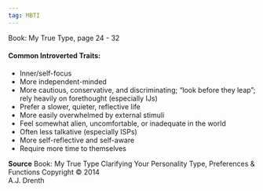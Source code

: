 ```yaml
---
tag: MBTI
---
```


Book: My True Type, page 24 - 32

#### Common Introverted Traits:
- Inner/self-focus
- More independent-minded
- More cautious, conservative, and discriminating; “look before they leap”; rely heavily on forethought (especially IJs)
- Prefer a slower, quieter, reflective life
- More easily overwhelmed by external stimuli
- Feel somewhat alien, uncomfortable, or inadequate in the world
- Often less talkative (especially ISPs)
- More self-reflective and self-aware
- Require more time to themselves

**Source**
Book: My True Type
Clarifying Your Personality Type, Preferences & Functions
Copyright © 2014  
A.J. Drenth
 
